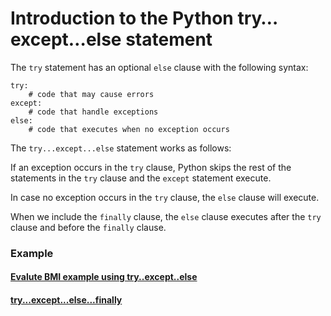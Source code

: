 # Introduction to the Python try…except…else statement

The ```try``` statement has an optional ```else``` clause with the following syntax:

```
try:
    # code that may cause errors
except:
    # code that handle exceptions
else:
    # code that executes when no exception occurs
```    

The ```try...except...else``` statement works as follows:

If an exception occurs in the ```try``` clause, Python skips the rest of the statements in the ``try`` clause and the ``except`` statement execute.

In case no exception occurs in the ``try`` clause, the ``else`` clause will execute.

When we include the ```finally``` clause, the ``else`` clause executes after the ``try`` clause and before the ``finally`` clause.

### Example

#### [Evalute BMI example using try..except..else](Example5.py)

#### [try...except...else...finally](Example6.py)
